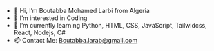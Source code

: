 - 👋 Hi, I’m Boutabba Mohamed Larbi from Algeria
- 👀 I’m interested in Coding
- 🌱 I’m currently learning Python, HTML, CSS, JavaScript, Tailwidcss, React, Nodejs, C#
- 📫 Contact Me: Boutabba.larab@gmail.com
